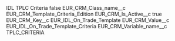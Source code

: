 <?xml version="1.0" encoding="UTF-8"?>
<CustomMetadata xmlns="http://soap.sforce.com/2006/04/metadata" xmlns:xsi="http://www.w3.org/2001/XMLSchema-instance" xmlns:xsd="http://www.w3.org/2001/XMLSchema">
    <label>IDL TPLC Criteria</label>
    <protected>false</protected>
    <values>
        <field>EUR_CRM_Class_name__c</field>
        <value xsi:type="xsd:string">EUR_CRM_Template_Criteria_Edition</value>
    </values>
    <values>
        <field>EUR_CRM_Is_Active__c</field>
        <value xsi:type="xsd:boolean">true</value>
    </values>
    <values>
        <field>EUR_CRM_Key__c</field>
        <value xsi:type="xsd:string">EUR_IDL_On_Trade_Template</value>
    </values>
    <values>
        <field>EUR_CRM_Value__c</field>
        <value xsi:type="xsd:string">EUR_IDL_On_Trade_Template_Criteria</value>
    </values>
    <values>
        <field>EUR_CRM_Variable_name__c</field>
        <value xsi:type="xsd:string">TPLC_CRITERIA</value>
    </values>
</CustomMetadata>

